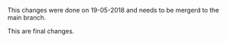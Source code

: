 This changes were done on 19-05-2018 and needs to be mergerd to the main branch.

This are final changes.
